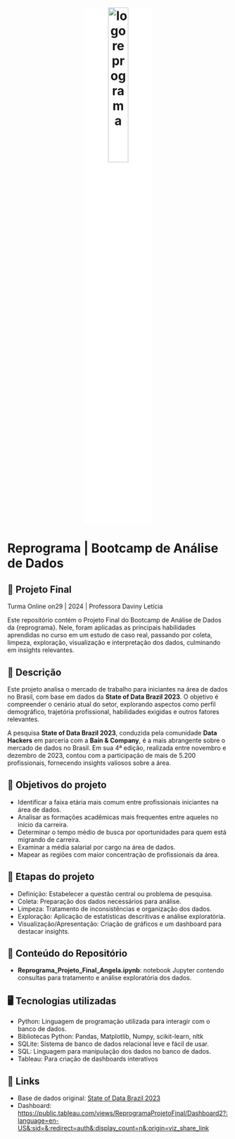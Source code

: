 <h1 align="center">
  <img style="background: white;width: 30%" src="assets/reprograma-fundos-claros.png" alt="logo reprograma" width="500">
</h1>

# Reprograma | Bootcamp de Análise de Dados
## 🚀 Projeto Final
Turma Online on29 | 2024 | Professora Daviny Letícia

Este repositório contém o Projeto Final do Bootcamp de Análise de Dados da {reprograma}. Nele, foram aplicadas as principais habilidades aprendidas no curso em um estudo de caso real, passando por coleta, limpeza, exploração, visualização e interpretação dos dados, culminando em insights relevantes.

## 📌 Descrição
Este projeto analisa o mercado de trabalho para iniciantes na área de dados no Brasil, com base em dados da **State of Data Brazil 2023**. O objetivo é compreender o cenário atual do setor, explorando aspectos como perfil demográfico, trajetória profissional, habilidades exigidas e outros fatores relevantes.  

A pesquisa **State of Data Brazil 2023**, conduzida pela comunidade **Data Hackers** em parceria com a **Bain & Company**, é a mais abrangente sobre o mercado de dados no Brasil. Em sua 4ª edição, realizada entre novembro e dezembro de 2023, contou com a participação de mais de 5.200 profissionais, fornecendo insights valiosos sobre a área.

## 🎯 Objetivos do projeto
- Identificar a faixa etária mais comum entre profissionais iniciantes na área de dados.  
- Analisar as formações acadêmicas mais frequentes entre aqueles no início da carreira.  
- Determinar o tempo médio de busca por oportunidades para quem está migrando de carreira.  
- Examinar a média salarial por cargo na área de dados.  
- Mapear as regiões com maior concentração de profissionais da área.

## 👣 Etapas do projeto
- Definição: Estabelecer a questão central ou problema de pesquisa.
- Coleta: Preparação dos dados necessários para análise.
- Limpeza: Tratamento de inconsistências e organização dos dados.
- Exploração: Aplicação de estatísticas descritivas e análise exploratória.
- Visualização/Apresentação: Criação de gráficos e um dashboard para destacar insights.

## 📝 Conteúdo do Repositório  
- **Reprograma_Projeto_Final_Angela.ipynb**: notebook Jupyter contendo consultas para tratamento e análise exploratória dos dados.

## 🖥️ Tecnologias utilizadas
- Python: Linguagem de programação utilizada para interagir com o banco de dados.
- Bibliotecas Python: Pandas, Matplotlib, Numpy, scikit-learn, nltk 
- SQLite: Sistema de banco de dados relacional leve e fácil de usar.
- SQL: Linguagem para manipulação dos dados no banco de dados.
- Tableau: Para criação de dashboards interativos

## 🔗 Links
- Base de dados original: [State of Data Brazil 2023](https://www.kaggle.com/datasets/datahackers/state-of-data-brazil-2023/data)
- Dashboard: https://public.tableau.com/views/ReprogramaProjetoFinal/Dashboard2?:language=en-US&:sid=&:redirect=auth&:display_count=n&:origin=viz_share_link


